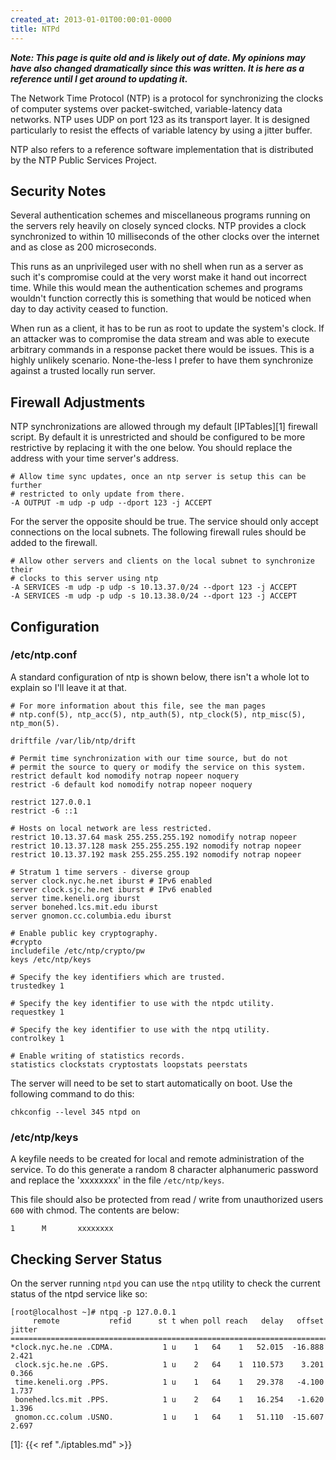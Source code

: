 ```yaml
---
created_at: 2013-01-01T00:00:01-0000
title: NTPd
---
```


***Note: This page is quite old and is likely out of date. My opinions may have
also changed dramatically since this was written. It is here as a reference
until I get around to updating it.***

The Network Time Protocol (NTP) is a protocol for synchronizing the clocks of
computer systems over packet-switched, variable-latency data networks. NTP uses
UDP on port 123 as its transport layer. It is designed particularly to resist
the effects of variable latency by using a jitter buffer.

NTP also refers to a reference software implementation that is distributed by
the NTP Public Services Project.

## Security Notes

Several authentication schemes and miscellaneous programs running on the
servers rely heavily on closely synced clocks. NTP provides a clock
synchronized to within 10 milliseconds of the other clocks over the internet
and as close as 200 microseconds.

This runs as an unprivileged user with no shell when run as a server as such
it's compromise could at the very worst make it hand out incorrect time. While
this would mean the authentication schemes and programs wouldn't function
correctly this is something that would be noticed when day to day activity
ceased to function.

When run as a client, it has to be run as root to update the system's clock. If
an attacker was to compromise the data stream and was able to execute arbitrary
commands in a response packet there would be issues. This is a highly unlikely
scenario. None-the-less I prefer to have them synchronize against a trusted
locally run server.

## Firewall Adjustments

NTP synchronizations are allowed through my default [IPTables][1] firewall
script. By default it is unrestricted and should be configured to be more
restrictive by replacing it with the one below. You should replace the address
with your time server's address.

```
# Allow time sync updates, once an ntp server is setup this can be further
# restricted to only update from there.
-A OUTPUT -m udp -p udp --dport 123 -j ACCEPT
```

For the server the opposite should be true. The service should only accept
connections on the local subnets. The following firewall rules should be added
to the firewall.

```
# Allow other servers and clients on the local subnet to synchronize their
# clocks to this server using ntp
-A SERVICES -m udp -p udp -s 10.13.37.0/24 --dport 123 -j ACCEPT
-A SERVICES -m udp -p udp -s 10.13.38.0/24 --dport 123 -j ACCEPT
```

## Configuration

### /etc/ntp.conf

A standard configuration of ntp is shown below, there isn't a whole lot to
explain so I'll leave it at that.

```
# For more information about this file, see the man pages
# ntp.conf(5), ntp_acc(5), ntp_auth(5), ntp_clock(5), ntp_misc(5), ntp_mon(5).

driftfile /var/lib/ntp/drift

# Permit time synchronization with our time source, but do not
# permit the source to query or modify the service on this system.
restrict default kod nomodify notrap nopeer noquery
restrict -6 default kod nomodify notrap nopeer noquery

restrict 127.0.0.1 
restrict -6 ::1

# Hosts on local network are less restricted.
restrict 10.13.37.64 mask 255.255.255.192 nomodify notrap nopeer
restrict 10.13.37.128 mask 255.255.255.192 nomodify notrap nopeer
restrict 10.13.37.192 mask 255.255.255.192 nomodify notrap nopeer

# Stratum 1 time servers - diverse group
server clock.nyc.he.net iburst # IPv6 enabled
server clock.sjc.he.net iburst # IPv6 enabled
server time.keneli.org iburst
server bonehed.lcs.mit.edu iburst
server gnomon.cc.columbia.edu iburst

# Enable public key cryptography.
#crypto
includefile /etc/ntp/crypto/pw
keys /etc/ntp/keys

# Specify the key identifiers which are trusted.
trustedkey 1

# Specify the key identifier to use with the ntpdc utility.
requestkey 1

# Specify the key identifier to use with the ntpq utility.
controlkey 1

# Enable writing of statistics records.
statistics clockstats cryptostats loopstats peerstats
```

The server will need to be set to start automatically on boot. Use the
following command to do this:

```
chkconfig --level 345 ntpd on
```

### /etc/ntp/keys

A keyfile needs to be created for local and remote administration of the
service. To do this generate a random 8 character alphanumeric password and
replace the 'xxxxxxxx' in the file `/etc/ntp/keys`.

This file should also be protected from read / write from unauthorized users
`600` with chmod. The contents are below:

```
1      M       xxxxxxxx
```

## Checking Server Status

On the server running `ntpd` you can use the `ntpq` utility to check the
current status of the ntpd service like so:

```
[root@localhost ~]# ntpq -p 127.0.0.1
     remote           refid      st t when poll reach   delay   offset  jitter
==============================================================================
*clock.nyc.he.ne .CDMA.           1 u    1   64    1   52.015  -16.888   2.421
 clock.sjc.he.ne .GPS.            1 u    2   64    1  110.573    3.201   0.366
 time.keneli.org .PPS.            1 u    1   64    1   29.378   -4.100   1.737
 bonehed.lcs.mit .PPS.            1 u    2   64    1   16.254   -1.620   1.396
 gnomon.cc.colum .USNO.           1 u    1   64    1   51.110  -15.607   2.697
```

[1]: {{< ref "./iptables.md" >}}
